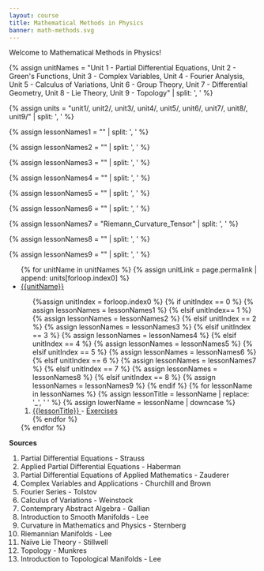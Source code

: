 ```yaml
---
layout: course
title: Mathematical Methods in Physics
banner: math-methods.svg
---
```


Welcome to Mathematical Methods in Physics! 

{% assign unitNames = "Unit 1 - Partial Differential Equations, Unit 2 - Green's Functions, Unit 3 - Complex Variables, Unit 4 - Fourier Analysis, Unit 5 - Calculus of Variations, Unit 6 - Group Theory, Unit 7 - Differential Geometry, Unit 8 - Lie Theory, Unit 9 - Topology" | split: ', ' %}

{% assign units = "unit1/, unit2/, unit3/, unit4/, unit5/, unit6/, unit7/, unit8/, unit9/" | split: ', ' %}

{% assign lessonNames1 = "" | split: ', ' %}

{% assign lessonNames2 = "" | split: ', ' %}

{% assign lessonNames3 = "" | split: ', ' %}

{% assign lessonNames4 = "" | split: ', ' %}

{% assign lessonNames5 = "" | split: ', ' %}

{% assign lessonNames6 = "" | split: ', ' %}

{% assign lessonNames7 = "Riemann_Curvature_Tensor" | split: ', ' %}

{% assign lessonNames8 = "" | split: ', ' %}

{% assign lessonNames9 = "" | split: ', ' %}

<ul>
{% for unitName in unitNames %}
{% assign unitLink = page.permalink | append: units[forloop.index0] %}
<li>  <a class="page-link" href="{{unitLink}}"> {{unitName}} </a> </li>
<ol> {%assign unitIndex = forloop.index0 %}
{% if unitIndex == 0 %} {% assign lessonNames = lessonNames1 %}
{% elsif unitIndex== 1 %}  {% assign lessonNames = lessonNames2 %}
{% elsif unitIndex == 2 %}  {% assign lessonNames = lessonNames3 %}
{% elsif unitIndex == 3 %}  {% assign lessonNames = lessonNames4 %}
{% elsif unitIndex == 4 %}  {% assign lessonNames = lessonNames5 %}
{% elsif unitIndex == 5 %}  {% assign lessonNames = lessonNames6 %}
{% elsif unitIndex == 6 %}  {% assign lessonNames = lessonNames7 %}
{% elsif unitIndex == 7 %}  {% assign lessonNames = lessonNames8 %}
{% elsif unitIndex == 8 %}  {% assign lessonNames = lessonNames9 %}
{% endif %}
{% for lessonName in lessonNames %}
{% assign lessonTitle = lessonName | replace:  '_', ' ' %}
{% assign lowerName = lessonName | downcase %}
<li> <a class = "page-link" href = "{{ lowerName | prepend: units[unitIndex] | prepend: current_page.permalink }}"> {{lessonTitle}} </a> - <a class = "page-link" href = "{{ lowerName | prepend: units[unitIndex] | prepend: current_page.permalink | append: "-exercises" }}"> Exercises </a> </li>
{% endfor %}
</ol>
{% endfor %}
</ul>

**Sources**

1. Partial Differential Equations - Strauss
2. Applied Partial Differential Equations - Haberman
3. Partial Differential Equations of Applied Mathematics - Zauderer
4. Complex Variables and Applications - Churchill and Brown
5. Fourier Series - Tolstov
6. Calculus of Variations - Weinstock
7. Contemprary Abstract Algebra - Gallian
8. Introduction to Smooth Manifolds - Lee
9. Curvature in Mathematics and Physics - Sternberg
10. Riemannian Manifolds - Lee
11. Naïve Lie Theory - Stillwell
12. Topology - Munkres
13. Introduction to Topological Manifolds - Lee
